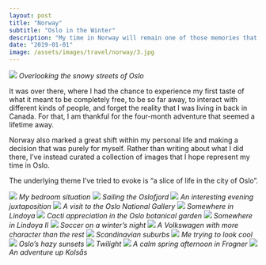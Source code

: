 ```yaml
---
layout: post
title: "Norway"
subtitle: "Oslo in the Winter"
description: "My time in Norway will remain one of those memories that will increase in sentiment as time goes on. If I ever become famous and end up writing an autobiography, Norway will mark my entrance into adulthood."
date: "2019-01-01"
image: /assets/images/travel/norway/3.jpg
---
```


![](/assets/images/travel/norway/1.jpg)
*Overlooking the snowy streets of Oslo*

It was over there, where I had the chance to experience my first taste of what it meant to be completely free, to be so far away, to interact with different kinds of people, and forget the reality that I was living in back in Canada. For that, I am thankful for the four-month adventure that seemed a lifetime away.

Norway also marked a great shift within my personal life and making a decision that was purely for myself. Rather than writing about what I did there, I’ve instead curated a collection of images that I hope represent my time in Oslo.

The underlying theme I’ve tried to evoke is “a slice of life in the city of Oslo”.

![](/assets/images/travel/norway/2.jpg)
*My bedroom situation*
![](/assets/images/travel/norway/3.jpg)
*Sailing the Oslofjord*
![](/assets/images/travel/norway/4.jpg)
*An interesting evening juxtaposition*
![](/assets/images/travel/norway/5.jpg)
*A visit to the Oslo National Gallery*
![](/assets/images/travel/norway/6.jpg)
*Somewhere in Lindoya*
![](/assets/images/travel/norway/7.jpg)
*Cacti appreciation in the Oslo botanical garden*
![](/assets/images/travel/norway/8.jpg)
*Somewhere in Lindoya II*
![](/assets/images/travel/norway/9.jpg)
*Soccer on a winter’s night*
![](/assets/images/travel/norway/10.jpg)
*A Volkswagen with more character than the rest*
![](/assets/images/travel/norway/11.jpg)
*Scandinavian suburbs*
![](/assets/images/travel/norway/12.jpg)
*Me trying to look cool*
![](/assets/images/travel/norway/13.jpg)
*Oslo’s hazy sunsets*
![](/assets/images/travel/norway/14.jpg)
*Twilight*
![](/assets/images/travel/norway/15.jpg)
*A calm spring afternoon in Frogner*
![](/assets/images/travel/norway/16.jpg)
*An adventure up Kolsås*


